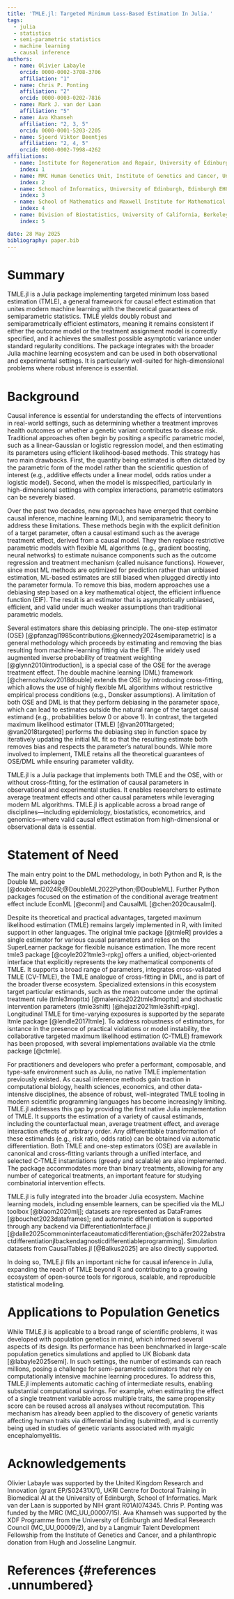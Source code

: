 ```yaml
---
title: 'TMLE.jl: Targeted Minimum Loss-Based Estimation In Julia.'
tags:
  - julia
  - statistics
  - semi-parametric statistics
  - machine learning
  - causal inference
authors:
  - name: Olivier Labayle
    orcid: 0000-0002-3708-3706
    affiliation: "1"
  - name: Chris P. Ponting
    affiliation: "2"
    orcid: 0000-0003-0202-7816
  - name: Mark J. van der Laan
    affiliation: "5"
  - name: Ava Khamseh
    affiliation: "2, 3, 5"
    orcid: 0000-0001-5203-2205
  - name: Sjoerd Viktor Beentjes
    affiliation: "2, 4, 5"
    orcid: 0000-0002-7998-4262
affiliations:
  - name: Institute for Regeneration and Repair, University of Edinburgh, Edinburgh EH16 4UU, United Kingdom
    index: 1
  - name: MRC Human Genetics Unit, Institute of Genetics and Cancer, University of Edinburgh, Edinburgh EH4 2XU, United Kingdom.
    index: 2
  - name: School of Informatics, University of Edinburgh, Edinburgh EH8 9AB, United Kingdom
    index: 3
  - name: School of Mathematics and Maxwell Institute for Mathematical Sciences, University of Edinburgh, Edinburgh EH9 3FD, United Kingdom
    index: 4
  - name: Division of Biostatistics, University of California, Berkeley, CA, USA
    index: 5

date: 28 May 2025
bibliography: paper.bib
---
```


# Summary

TMLE.jl is a Julia package implementing targeted minimum loss based estimation (TMLE), a general framework for causal effect estimation that unites modern machine learning with the theoretical guarantees of semiparametric statistics. TMLE yields doubly robust and semiparametrically efficient estimators, meaning it remains consistent if either the outcome model or the treatment assignment model is correctly specified, and it achieves the smallest possible asymptotic variance under standard regularity conditions. The package integrates with the broader Julia machine learning ecosystem and can be used in both observational and experimental settings. It is particularly well-suited for high-dimensional problems where robust inference is essential.

# Background

Causal inference is essential for understanding the effects of interventions in real-world settings, such as determining whether a treatment improves health outcomes or whether a genetic variant contributes to disease risk. Traditional approaches often begin by positing a specific parametric model, such as a linear-Gaussian or logistic regression model, and then estimating its parameters using efficient likelihood-based methods. This strategy has two main drawbacks. First, the quantity being estimated is often dictated by the parametric form of the model rather than the scientific question of interest (e.g., additive effects under a linear model, odds ratios under a logistic model). Second, when the model is misspecified, particularly in high-dimensional settings with complex interactions, parametric estimators can be severely biased.

Over the past two decades, new approaches have emerged that combine causal inference, machine learning (ML), and semiparametric theory to address these limitations. These methods begin with the explicit definition of a target parameter, often a causal estimand such as the average treatment effect, derived from a causal model. They then replace restrictive parametric models with flexible ML algorithms (e.g., gradient boosting, neural networks) to estimate nuisance components such as the outcome regression and treatment mechanism (called nuisance functions). However, since most ML methods are optimized for prediction rather than unbiased estimation, ML-based estimates are still biased when plugged directly into the parameter formula. To remove this bias, modern approaches use a debiasing step based on a key mathematical object, the efficient influence function (EIF). The result is an estimator that is asymptotically unbiased, efficient, and valid under much weaker assumptions than traditional parametric models.

Several estimators share this debiasing principle. The one-step estimator (OSE) [@pfanzagl1985contributions;@kennedy2024semiparametric] is a general methodology which proceeds by estimating and removing the bias resulting from machine-learning fitting via the EIF. The widely used augmented inverse probability of treatment weighting [@glynn2010introduction], is a special case of the OSE for the average treatment effect. The double machine learning (DML) framework [@chernozhukov2018double] extends the OSE by introducing cross-fitting, which allows the use of highly flexible ML algorithms without restrictive empirical process conditions (e.g., Donsker assumptions). A limitation of both OSE and DML is that they perform debiasing in the parameter space, which can lead to estimates outside the natural range of the target causal estimand (e.g., probabilities below 0 or above 1). In contrast, the targeted maximum likelihood estimator (TMLE) [@van2011targeted; @van2018targeted] performs the debiasing step in function space by iteratively updating the initial ML fit so that the resulting estimate both removes bias and respects the parameter’s natural bounds. While more involved to implement, TMLE retains all the theoretical guarantees of OSE/DML while ensuring parameter validity.

TMLE.jl is a Julia package that implements both TMLE and the OSE, with or without cross-fitting, for the estimation of causal parameters in observational and experimental studies. It enables researchers to estimate average treatment effects and other causal parameters while leveraging modern ML algorithms. TMLE.jl is applicable across a broad range of disciplines—including epidemiology, biostatistics, econometrics, and genomics—where valid causal effect estimation from high-dimensional or observational data is essential.

# Statement of Need

The main entry point to the DML methodology, in both Python and R, is the Double ML package [@doubleml2024R;@DoubleML2022Python;@DoubleML]. Further Python packages focused on the estimation of the conditional average treatment effect include EconML [@econml] and CausalML [@chen2020causalml].

Despite its theoretical and practical advantages, targeted maximum likelihood estimation (TMLE) remains largely implemented in R, with limited support in other languages. The original tmle package [@tmleR] provides a single estimator for various causal parameters and relies on the SuperLearner package for flexible nuisance estimation. The more recent tmle3 package [@coyle2021tmle3-rpkg] offers a unified, object-oriented interface that explicitly represents the key mathematical components of TMLE. It supports a broad range of parameters, integrates cross-validated TMLE (CV-TMLE), the TMLE analogue of cross-fitting in DML, and is part of the broader tlverse ecosystem. Specialized extensions in this ecosystem target particular estimands, such as the mean outcome under the optimal treatment rule (tmle3mopttx) [@malenica2022tmle3mopttx] and stochastic intervention parameters (tmle3shift) [@hejazi2021tmle3shift-rpkg]. Longitudinal TMLE for time-varying exposures is supported by the separate ltmle package [@lendle2017ltmle]. To address robustness of estimators, for isntance in the presence of practical violations or model instability, the collaborative targeted maximum likelihood estimation (C-TMLE) framework has been proposed, with several implementations available via the ctmle package [@ctmle].

For practitioners and developers who prefer a performant, composable, and type-safe environment such as Julia, no native TMLE implementation previously existed. As causal inference methods gain traction in computational biology, health sciences, economics, and other data-intensive disciplines, the absence of robust, well-integrated TMLE tooling in modern scientific programming languages has become increasingly limiting. TMLE.jl addresses this gap by providing the first native Julia implementation of TMLE. It supports the estimation of a variety of causal estimands, including the counterfactual mean, average treatment effect, and average interaction effects of arbitrary order. Any differentiable transformation of these estimands (e.g., risk ratio, odds ratio) can be obtained via automatic differentiation. Both TMLE and one-step estimators (OSE) are available in canonical and cross-fitting variants through a unified interface, and selected C-TMLE instantiations (greedy and scalable) are also implemented. The package accommodates more than binary treatments, allowing for any number of categorical treatments, an important feature for studying combinatorial intervention effects.

TMLE.jl is fully integrated into the broader Julia ecosystem. Machine learning models, including ensemble learners, can be specified via the MLJ toolbox [@blaom2020mlj]; datasets are represented as DataFrames [@bouchet2023dataframes]; and automatic differentiation is supported through any backend via DifferentiationInterface.jl [@dalle2025commoninterfaceautomaticdifferentiation;@schäfer2022abstractdifferentiationjlbackendagnosticdifferentiableprogramming]. Simulation datasets from CausalTables.jl [@Balkus2025] are also directly supported.

In doing so, TMLE.jl fills an important niche for causal inference in Julia, expanding the reach of TMLE beyond R and contributing to a growing ecosystem of open-source tools for rigorous, scalable, and reproducible statistical modeling.

# Applications to Population Genetics

While TMLE.jl is applicable to a broad range of scientific problems, it was developed with population genetics in mind, which informed several aspects of its design. Its performance has been benchmarked in large-scale population genetics simulations and applied to UK Biobank data [@labayle2025semi]. In such settings, the number of estimands can reach millions, posing a challenge for semi-parametric estimators that rely on computationally intensive machine learning procedures. To address this, TMLE.jl implements automatic caching of intermediate results, enabling substantial computational savings. For example, when estimating the effect of a single treatment variable across multiple traits, the same propensity score can be reused across all analyses without recomputation. This mechanism has already been applied to the discovery of genetic variants affecting human traits via differential binding (submitted), and is currently being used in studies of genetic variants associated with myalgic encephalomyelitis.

# Acknowledgements

Olivier Labayle was supported by the United Kingdom Research and Innovation (grant EP/S02431X/1), UKRI Centre for Doctoral Training in Biomedical AI at the University of Edinburgh, School of Informatics.
Mark van der Laan is supported by NIH grant R01AI074345.
Chris P. Ponting was funded by the MRC (MC_UU_00007/15).
Ava Khamseh was supported by the XDF Programme from the University of Edinburgh and Medical Research Council (MC_UU_00009/2), and by a Langmuir Talent Development Fellowship from the Institute of Genetics and Cancer, and a philanthropic donation from Hugh and Josseline Langmuir.

# References {#references .unnumbered}
